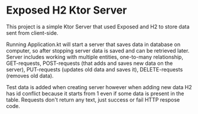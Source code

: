 # Exposed H2 Ktor Server

This project is a simple Ktor Server that used Exposed and H2 to store data sent from client-side. 

Running Application.kt will start a server that saves data in database on computer, so after stopping server data is saved and can be retrieved later. Server includes working with multiple entities, one-to-many relationship, GET-requests, POST-requests (that adds and saves new data on the server), PUT-requests (updates old data and saves it), DELETE-requests (removes old data). 

Test data is added when creating server however when adding new data H2 has id conflict because it starts from 1 even if some data is present in the table. Requests don't return any text, just success or fail HTTP respose code.
